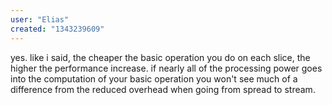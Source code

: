 ```yaml
---
user: "Elias"
created: "1343239609"
---
```


yes. like i said, the cheaper the basic operation you do on each slice, the higher the performance increase. if nearly all of the processing power goes into the computation of your basic operation you won't see much of a difference from the reduced overhead when going from spread to stream.
